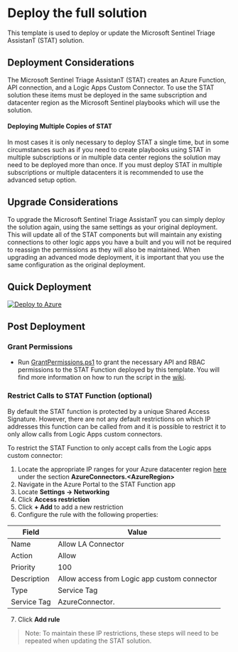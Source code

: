 # Deploy the full solution

This template is used to deploy or update the Microsoft Sentinel Triage AssistanT (STAT) solution.

## Deployment Considerations

The Microsoft Sentinel Triage AssistanT (STAT) creates an Azure Function, API connection, and a Logic Apps Custom Connector.  To use the STAT solution these items must be deployed in the same subscription and datacenter region as the Microsoft Sentinel playbooks which will use the solution.

#### Deploying Multiple Copies of STAT

In most cases it is only necessary to deploy STAT a single time, but in some circumstances such as if you need to create playbooks using STAT in multiple subscriptions or in multiple data center regions the solution may need to be deployed more than once.  If you must deploy STAT in multiple subscriptions or multiple datacenters it is recommended to use the advanced setup option.

## Upgrade Considerations

To upgrade the Microsoft Sentinel Triage AssistanT you can simply deploy the solution again, using the same settings as your original deployment.  This will update all of the STAT components but will maintain any existing connections to other logic apps you have a built and you will not be required to reassign the permissions as they will also be maintained.  When upgrading an advanced mode deployment, it is important that you use the same configuration as the original deployment.

## Quick Deployment

[![Deploy to Azure](https://aka.ms/deploytoazurebutton)](https://aka.ms/mstatdeploy)

## Post Deployment

### Grant Permissions

* Run [GrantPermissions.ps1](GrantPermissions.ps1) to grant the necessary API and RBAC permissions to the STAT Function deployed by this template. You will find more information on how to run the script in the [wiki](https://github.com/briandelmsft/SentinelAutomationModules/wiki/Deployment#grant-permissions).

### Restrict Calls to STAT Function (optional)

By default the STAT function is protected by a unique Shared Access Signature.  However, there are not any default restrictions on which IP addresses this function can be called from and it is possible to restrict it to only allow calls from Logic Apps custom connectors.

To restrict the STAT Function to only accept calls from the Logic apps custom connector:
1. Locate the appropriate IP ranges for your Azure datacenter region [here](https://www.microsoft.com/download/details.aspx?id=56519) under the section **AzureConnectors.&lt;AzureRegion&gt;**
2. Navigate in the Azure Portal to the STAT Function app
3. Locate **Settings -> Networking**
4. Click **Access restriction**
5. Click **+ Add** to add a new restriction
6. Configure the rule with the following properties:

|Field|Value|
|---|---|
|Name|Allow LA Connector|
|Action|Allow|
|Priority|100|
|Description|Allow access from Logic app custom connector|
|Type|Service Tag|
|Service Tag|AzureConnector.<YourRegion>|

7. Click **Add rule**

> Note: To maintain these IP restrictions, these steps will need to be repeated when updating the STAT solution.

